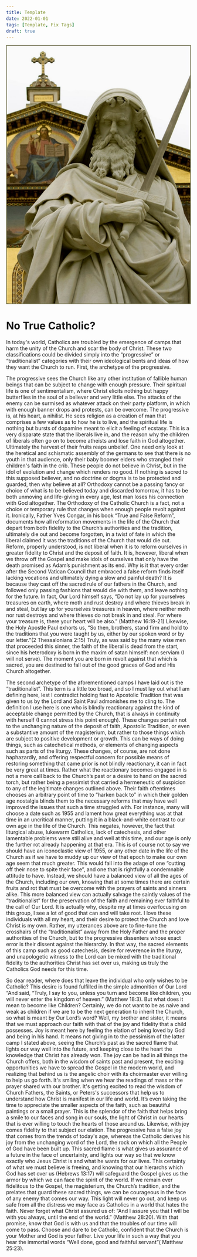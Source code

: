 ```yaml
---
title: Template
date: 2022-01-01
tags: [Template, Fix Tags]
draft: true
---
```


![image title](/img001.jpg)

# No True Catholic?
In today's world, Catholics are troubled by the emergence of camps that harm the unity of the Church and scar the body of Christ. These two classifications could be divided simply into the “progressive” or “traditionalist” categories with their own ideological bents and ideas of how they want the Church to run. First, the archetype of the progressive. 

The progressive sees the Church like any other institution of fallible human beings that can be subject to change with enough pressure. Their spiritual life is one of sentimentalism, where Christ elicits nothing but happy butterflies in the soul of a believer and very little else. The attacks of the enemy can be surmised as whatever attack on their party platform, in which with enough banner drops and protests, can be overcome. The progressive is, at his heart, a nihilist. He sees religion as a creation of man that comprises a few values as to how he is to live, and the spiritual life is nothing but bursts of dopamine meant to elicit a feeling of ecstasy. This is a very disparate state that the liberals live in, and the reason why the children of liberals often go on to become atheists and lose faith in God altogether. Ultimately the harvest of their fruits reaps unbelief. One need only look at the heretical and schismatic assembly of the germans to see that there is no youth in that audience, only their baby boomer elders who strangled their children's faith in the crib. These people do not believe in Christ, but in the idol of evolution and change which renders no good.  If nothing is sacred to this supposed believer, and no doctrine or dogma is to be protected and guarded, then why believe at all? Orthodoxy cannot be a passing fancy or choice of what is to be believed today and discarded tomorrow, it has to be both unmoving and life-giving in every age, lest man loses his connection with God altogether. The Orthodoxy of the Catholic Church is a fact, not a choice or temporary rule that changes when enough people revolt against it. Ironically, Father Yves Congar, in his book “True and False Reform”, documents how all reformation movements in the life of the Church that depart from both fidelity to the Church’s authorities and the tradition, ultimately die out and become forgotten, in a twist of fate in which the liberal claimed it was the traditions of the Church that would die out. Reform, properly understood, is not liberal when it is to reform ourselves in greater fidelity to Christ and the deposit of faith. It is, however, liberal when we throw off the Gospel and make idols of ourselves that only have the death promised as Adam’s punishment as its end. Why is it that every order after the Second Vatican Council that embraced a false reform finds itself lacking vocations and ultimately dying a slow and painful death? It is because they cast off the sacred rule of our fathers in the Church, and followed only passing fashions that would die with them, and leave nothing for the future. In fact, Our Lord himself says, “Do not lay up for yourselves treasures on earth, where moth and rust destroy and where thieves break in and steal, but lay up for yourselves treasures in heaven, where neither moth nor rust destroys and where thieves do not break in and steal. For where your treasure is, there your heart will be also.” (Matthew 16:19-21) Likewise, the Holy Apostle Paul exhorts us, “So then, brothers, stand firm and hold to the traditions that you were taught by us, either by our spoken word or by our letter.”(2 Thessalonians 2:15) Truly, as was said by the many wise men that proceeded this sinner, the faith of the liberal is dead from the start, since his heterodoxy is born in the maxim of satan himself: non serviam (I will not serve). The moment you are born in revolt against that which is sacred, you are destined to fall out of the good graces of God and His Church altogether. 

The second archetype of the aforementioned camps I have laid out is the “traditionalist”. This term is a little too broad, and so I must lay out what I am defining here, lest I contradict holding fast to Apostolic Tradition that was given to us by the Lord and Saint Paul admonishes me to cling to. The definition I use here is one who is blindly reactionary against the kind of acceptable change permitted by the Church, that is always in continuity with herself (I cannot stress this point enough). These changes pertain not to the unchanging nature of the deposit of faith, Apostolic Tradition, or even a substantive amount of the magisterium, but rather to those things which are subject to positive development or growth. This can be ways of doing things, such as catechetical methods, or elements of changing aspects such as parts of the liturgy. These changes, of course, are not done haphazardly, and offering respectful concern for possible means of restoring something that came prior is not blindly reactionary, it can in fact be very great at times. Rather what the reactionary becomes engaged in is not a mere call back to the Church’s past or a desire to hand on the sacred torch, but rather being a pessimist that carried a hermeneutic of suspicion to any of the legitimate changes outlined above. Their faith oftentimes chooses an arbitrary point of time to “harken back to” in which their golden age nostalgia blinds them to the necessary reforms that may have well improved the issues that such a time struggled with. For instance, many will choose a date such as 1955 and lament how great everything was at that time in an uncritical manner, putting it in a black-and-white contrast to our own age in the life of the Church. This negates, however, the fact that liturgical abuse, lukewarm Catholics, lack of catechesis, and other lamentable problems were still alive and well at this time, and our age is only the further rot already happening at that era. This is of course not to say we should have an iconoclastic view of 1955, or any other date in the life of the Church as if we have to muddy up our view of that epoch to make our own age seem that much greater. This would fall into the adage of one “cutting off their nose to spite their face”, and one that is rightfully a condemnable attitude to have. Instead, we should have a balanced view of all the ages of the Church, including our own, knowing that at some times there are certain fruits and rot that must be overcome with the prayers of saints and sinners alike. This more balanced view can actually salvage the saintly values of the “traditionalist” for the preservation of the faith and remaining ever faithful to the call of Our Lord. It is actually why, despite my at times overfocusing on this group, I see a lot of good that can and will take root. I love these individuals with all my heart, and their desire to protect the Church and love Christ is my own. Rather, my utterances above are to fine-tune the crosshairs of the “traditionalist” away from the Holy Father and the proper authorities of the Church, but to the progressive dissenters whose exact error is their dissent against the hierarchy. In that way, the sacred elements of this camp such as good catechesis, desire for reverence in the liturgy, and unapologetic witness to the Lord can be mixed with the traditional fidelity to the authorities Christ has set over us, making us truly the Catholics God needs for this time. 

So dear reader, where does that leave the individual who only wishes to be Catholic? This desire is found fulfilled in the simple admonition of Our Lord “And said, “Truly, I say to you, unless you turn and become like children, you will never enter the kingdom of heaven.” (Matthew 18:3). But what does it mean to become like Children? Certainly, we do not want to be as naive and weak as children if we are to be the next generation to inherit the Church, so what is meant by Our Lord’s word? Well, my brother and sister, it means that we must approach our faith with that of the joy and fidelity that a child possesses. Joy is meant here by feeling the elation of being loved by God and being in his hand. It means not giving in to the pessimism of the latter camp I stated above, seeing the Church’s past as the sacred flame that lights our way well into the future, and keeping close to the heart the knowledge that Christ has already won. The joy can be had in all things the Church offers, both in the wisdom of saints past and present, the exciting opportunities we have to spread the Gospel in the modern world, and realizing that behind us is the angelic choir with its choirmaster ever willing to help us go forth. It's smiling when we hear the readings of mass or the prayer shared with our brother. It's getting excited to read the wisdom of Church Fathers, the Saints, or Peters's successors that help us to understand how Christ is manifest in our life and world. It’s even taking the time to appreciate the smaller aspects of the faith, such as beautiful paintings or a small prayer. This is the splendor of the faith that helps bring a smile to our faces and song in our souls, the light of Christ in our hearts that is ever willing to touch the hearts of those around us. Likewise, with joy comes fidelity to that subject our elation. The progressive has a false joy that comes from the trends of today's age, whereas the Catholic derives his joy from the unchanging word of the Lord, the rock on which all the People of God have been built up. This sacred flame is what gives us assurance of a future in the face of uncertainty, and lights our way so that we know exactly who Jesus Christ is and what he wants for our lives. This certainty of what we must believe is freeing, and knowing that our hierarchs which God has set over us (Hebrews 13:17) will safeguard the Gospel gives us the armor by which we can face the spirit of the world. If we remain ever fidelitous to the Gospel, the magisterium, the Church’s tradition, and the prelates that guard these sacred things, we can be courageous in the face of any enemy that comes our way. This light will never go out, and keep us safe from all the distress we may face as Catholics in a world that hates the faith. Never forget what Christ assured us of: “And I assure you that I will be with you always, until the end of the world.” (Matthew 28:20). With that promise, know that God is with us and that the troubles of our time will come to pass. Choose and dare to be Catholic, confident that the Church is your Mother and God is your father. Live your life in such a way that you hear the immortal words “Well done, good and faithful servant”( Matthew 25:23).


